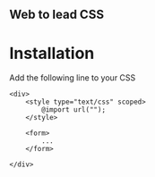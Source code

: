 ## Web to lead CSS

# Installation 

Add the following line to your CSS  

```
<div>
    <style type="text/css" scoped>
        @import url("");
    </style>

    <form>  
        ...
    </form>

</div>
```